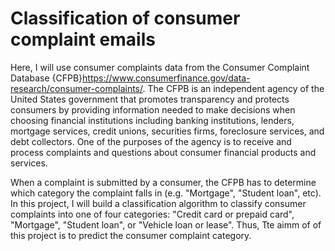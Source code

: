 # Classification of consumer complaint emails

Here, I will use consumer complaints data from the Consumer Complaint Database {CFPB}<https://www.consumerfinance.gov/data-research/consumer-complaints/>. The CFPB is an independent agency of the United States government that promotes transparency and protects consumers by providing information needed to make decisions when choosing financial institutions including banking institutions, lenders, mortgage services, credit unions, securities firms, foreclosure services, and debt collectors. One of the purposes of the agency is to receive and process complaints and questions about consumer financial products and services.   

When a complaint is submitted by a consumer, the CFPB has to determine which category the complaint falls in (e.g. "Mortgage", "Student loan", etc). In this project, I will build a classification algorithm to classify consumer complaints into one of four categories: "Credit card or prepaid card", "Mortgage", "Student loan", or "Vehicle loan or lease". Thus, Tte aimm of of this project is to predict the consumer complaint category. 
